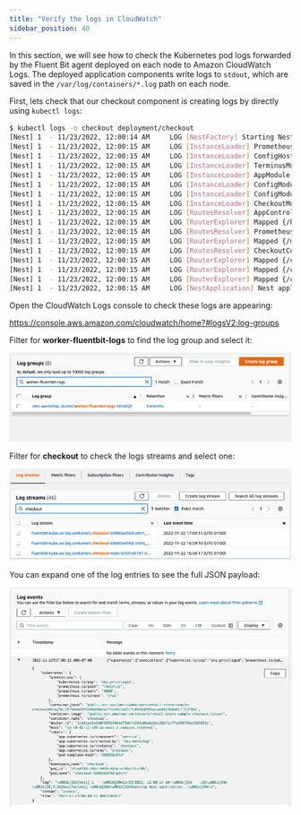 ```yaml
---
title: "Verify the logs in CloudWatch"
sidebar_position: 40
---
```


In this section, we will see how to check the Kubernetes pod logs forwarded by the Fluent Bit agent deployed on each node to Amazon CloudWatch Logs. The deployed application components write logs to `stdout`, which are saved in the `/var/log/containers/*.log` path on each node.

First, lets check that our checkout component is creating logs by directly using `kubectl logs`:

```bash
$ kubectl logs -n checkout deployment/checkout 
[Nest] 1  - 11/23/2022, 12:00:14 AM     LOG [NestFactory] Starting Nest application...
[Nest] 1  - 11/23/2022, 12:00:15 AM     LOG [InstanceLoader] PrometheusModule dependencies initialized +123ms
[Nest] 1  - 11/23/2022, 12:00:15 AM     LOG [InstanceLoader] ConfigHostModule dependencies initialized +0ms
[Nest] 1  - 11/23/2022, 12:00:15 AM     LOG [InstanceLoader] TerminusModule dependencies initialized +1ms
[Nest] 1  - 11/23/2022, 12:00:15 AM     LOG [InstanceLoader] AppModule dependencies initialized +1ms
[Nest] 1  - 11/23/2022, 12:00:15 AM     LOG [InstanceLoader] ConfigModule dependencies initialized +1ms
[Nest] 1  - 11/23/2022, 12:00:15 AM     LOG [InstanceLoader] ConfigModule dependencies initialized +0ms
[Nest] 1  - 11/23/2022, 12:00:15 AM     LOG [InstanceLoader] CheckoutModule dependencies initialized +3ms
[Nest] 1  - 11/23/2022, 12:00:15 AM     LOG [RoutesResolver] AppController {/}: +423ms
[Nest] 1  - 11/23/2022, 12:00:15 AM     LOG [RouterExplorer] Mapped {/health, GET} route +3ms
[Nest] 1  - 11/23/2022, 12:00:15 AM     LOG [RoutesResolver] PrometheusController {/metrics}: +1ms
[Nest] 1  - 11/23/2022, 12:00:15 AM     LOG [RouterExplorer] Mapped {/metrics, GET} route +1ms
[Nest] 1  - 11/23/2022, 12:00:15 AM     LOG [RoutesResolver] CheckoutController {/checkout}: +1ms
[Nest] 1  - 11/23/2022, 12:00:15 AM     LOG [RouterExplorer] Mapped {/checkout/:customerId, GET} route +1ms
[Nest] 1  - 11/23/2022, 12:00:15 AM     LOG [RouterExplorer] Mapped {/checkout/:customerId/update, POST} route +1ms
[Nest] 1  - 11/23/2022, 12:00:15 AM     LOG [RouterExplorer] Mapped {/checkout/:customerId/submit, POST} route +1ms
[Nest] 1  - 11/23/2022, 12:00:15 AM     LOG [NestApplication] Nest application successfully started +3ms
```

Open the CloudWatch Logs console to check these logs are appearing:

https://console.aws.amazon.com/cloudwatch/home?#logsV2:log-groups

Filter for **worker-fluentbit-logs** to find the log group and select it:

![CWLogGroup](./assets/log-group.png)

Filter for **checkout** to check the logs streams and select one:

![CWLogStreams](./assets/log-streams.png)

You can expand one of the log entries to see the full JSON payload:

![Podlogs](./assets/logs.png)



